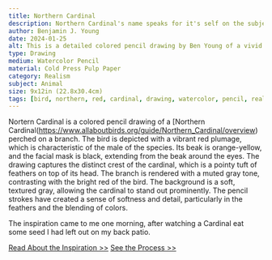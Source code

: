 ```yaml
---
title: Northern Cardinal
description: Northern Cardinal's name speaks for it's self on the subject of what this watercolor pencil drawing is. A bird who's brightly colored beauty I am fond of, but who's attitude contridicts that charm.
author: Benjamin J. Young
date: 2024-01-25
alt: This is a detailed colored pencil drawing by Ben Young of a vivid red cardinal perched on a snowy branch.
type: Drawing
medium: Watercolor Pencil
material: Cold Press Pulp Paper
category: Realism
subject: Animal
size: 9x12in (22.8x30.4cm)
tags: [bird, northern, red, cardinal, drawing, watercolor, pencil, realism, animal]
---
```


Nortern Cardinal is a colored pencil drawing of a [Northern Cardinal(https://www.allaboutbirds.org/guide/Northern_Cardinal/overview) perched on a branch. The bird is depicted with a vibrant red plumage, which is characteristic of the male of the species. Its beak is orange-yellow, and the facial mask is black, extending from the beak around the eyes. The drawing captures the distinct crest of the cardinal, which is a pointy tuft of feathers on top of its head. The branch is rendered with a muted gray tone, contrasting with the bright red of the bird. The background is a soft, textured gray, allowing the cardinal to stand out prominently. The pencil strokes have created a sense of softness and detail, particularly in the feathers and the blending of colors.

The inspiration came to me one morning, after watching a Cardinal eat some seed I had left out on my back patio.

[Read About the Inspiration >>](./inspiration/)
[See the Process >>](./process/)